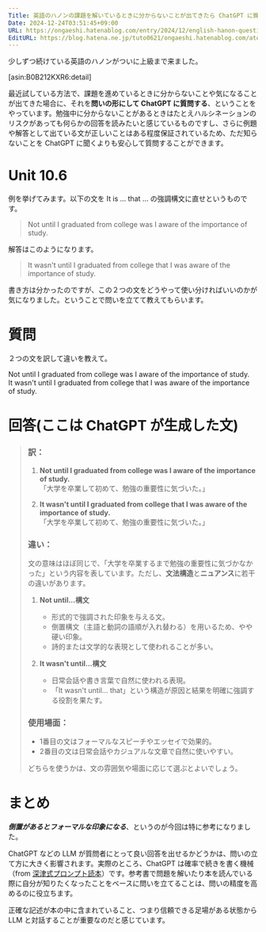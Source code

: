 ```yaml
---
Title: 英語のハノンの課題を解いているときに分からないことが出てきたら ChatGPT に質問する
Date: 2024-12-24T03:51:45+09:00
URL: https://ongaeshi.hatenablog.com/entry/2024/12/english-hanon-questions-chatgpt
EditURL: https://blog.hatena.ne.jp/tuto0621/ongaeshi.hatenablog.com/atom/entry/6802418398314059797
---
```


少しずつ続けている英語のハノンがついに上級まで来ました。

[asin:B0B212KXR6:detail]


最近試している方法で、課題を進めているときに分からないことや気になることが出てきた場合に、それを**問いの形にして ChatGPT に質問する**、ということをやっています。勉強中に分からないことがあるときはたとえハルシネーションのリスクがあっても何らかの回答を読みたいと感じているものですし、さらに例題や解答として出ている文が正しいことはある程度保証されているため、ただ知らないことを ChatGPT に聞くよりも安心して質問することができます。

# Unit 10.6
例を挙げてみます。以下の文を It is ... that ... の強調構文に直せというものです。

> Not until I graduated from college was I aware of the importance of study.

解答はこのようになります。

> It wasn't until I graduated from college that I was aware of the importance of study.

書き方は分かったのですが、この２つの文をどうやって使い分ければいいのかが気になりました。ということで問いを立てて教えてもらいます。

# 質問
２つの文を訳して違いを教えて。 

Not until I graduated from college was I aware of the importance of study.   
It wasn't until I graduated from college that I was aware of the importance of study.

# 回答(ここは ChatGPT が生成した文)

> ### 訳：
> 1. **Not until I graduated from college was I aware of the importance of study.**  
> 「大学を卒業して初めて、勉強の重要性に気づいた。」
> 
> 2. **It wasn't until I graduated from college that I was aware of the importance of study.**  
> 「大学を卒業して初めて、勉強の重要性に気づいた。」
> 
> ### 違い：
> 文の意味はほぼ同じで、「大学を卒業するまで勉強の重要性に気づかなかった」という内容を表しています。ただし、**文法構造**と**ニュアンス**に若干の違いがあります。
> 
> 1. **Not until...構文**  
>    - 形式的で強調された印象を与える文。
>    - 倒置構文（主語と動詞の語順が入れ替わる）を用いるため、やや硬い印象。
>    - 詩的または文学的な表現として使われることが多い。
> 
> 2. **It wasn't until...構文**  
>    - 日常会話や書き言葉で自然に使われる表現。
>    - 「It wasn't until... that」という構造が原因と結果を明確に強調する役割を果たす。
> 
> ### 使用場面：
> - 1番目の文はフォーマルなスピーチやエッセイで効果的。
> - 2番目の文は日常会話やカジュアルな文章で自然に使いやすい。
> 
> どちらを使うかは、文の雰囲気や場面に応じて選ぶとよいでしょう。

# まとめ
***倒置があるとフォーマルな印象になる***、というのが今回は特に参考になりました。

ChatGPT などの LLM が質問者にとって良い回答を出せるかどうかは、問いの立て方に大きく影響されます。実際のところ、ChatGPT は確率で続きを書く機械（from [深津式プロンプト読本](https://www.amazon.co.jp/dp/4296070932)）です。参考書で問題を解いたり本を読んでいる際に自分が知りたくなったことをベースに問いを立てることは、問いの精度を高めるのに役立ちます。

正確な記述が本の中に含まれていること、つまり信頼できる足場がある状態から LLM と対話することが重要なのだと感じています。

